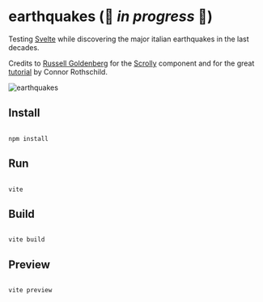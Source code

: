 # earthquakes (:rocket: *in progress* :rocket:)
Testing [Svelte](https://svelte.dev/) while discovering the major italian earthquakes in the last decades.  


Credits to  [Russell Goldenberg](https://twitter.com/russellviz) for the [Scrolly](https://twitter.com/russellviz/status/1432774653139984387) component and for the great [tutorial](https://www.connorrothschild.com/post/svelte-scrollytelling) by Connor Rothschild. 


![earthquakes](https://github.com/romanoe/earthquakes/blob/master/public/img/earthquakes.gif)


## Install

```shell

npm install

```

## Run

```shell

vite
```


## Build

```shell

vite build

```

## Preview

```shell

vite preview

```

